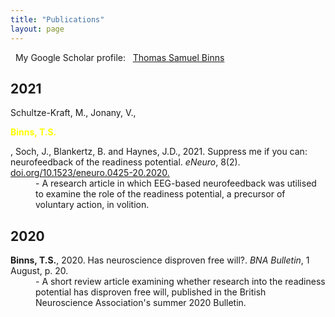 ```yaml
---
title: "Publications"
layout: page
---
```


<i class="fab fa-google"></i> &nbsp; My Google Scholar profile: &nbsp; [Thomas Samuel Binns](https://scholar.google.co.uk/citations?user=S8yDxUEAAAAJ)

## 2021

<dl>
    <dt>Schultze-Kraft, M., Jonany, V., <p style="color:yellow;"><b>Binns, T.S.</b></p>, Soch, J., Blankertz, B. and Haynes, J.D., 2021. Suppress me if you can: neurofeedback of the readiness potential. <i>eNeuro</i>, 8(2). <a href="doi.org/10.1523/eneuro.0425-20.2020">doi.org/10.1523/eneuro.0425-20.2020. <i class="fas fa-link"></i></a></dt>
    <dd>- A research article in which EEG-based neurofeedback was utilised to examine the role of the readiness potential, a precursor of voluntary action, in volition.</dd>
</dl>

## 2020

<dl>
    <dt><b>Binns, T.S.</b>, 2020. Has neuroscience disproven free will?. <i>BNA Bulletin</i>, 1 August, p. 20. &nbsp;<a href="\assets\images\BNA_article.pdf"><i class="fas fa-file-pdf"></i></a></dt>
    <dd>- A short review article examining whether research into the readiness potential has disproven free will, published in the British Neuroscience Association's summer 2020 Bulletin.</dd>
</dl>